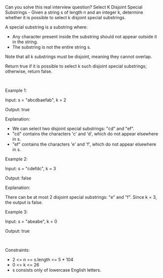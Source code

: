Can you solve this real interview question? Select K Disjoint Special Substrings - Given a string s of length n and an integer k, determine whether it is possible to select k disjoint special substrings.

A special substring is a substring where:

 * Any character present inside the substring should not appear outside it in the string.
 * The substring is not the entire string s.

Note that all k substrings must be disjoint, meaning they cannot overlap.

Return true if it is possible to select k such disjoint special substrings; otherwise, return false.

 

Example 1:

Input: s = "abcdbaefab", k = 2

Output: true

Explanation:

 * We can select two disjoint special substrings: "cd" and "ef".
 * "cd" contains the characters 'c' and 'd', which do not appear elsewhere in s.
 * "ef" contains the characters 'e' and 'f', which do not appear elsewhere in s.

Example 2:

Input: s = "cdefdc", k = 3

Output: false

Explanation:

There can be at most 2 disjoint special substrings: "e" and "f". Since k = 3, the output is false.

Example 3:

Input: s = "abeabe", k = 0

Output: true

 

Constraints:

 * 2 <= n == s.length <= 5 * 104
 * 0 <= k <= 26
 * s consists only of lowercase English letters.
